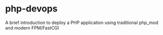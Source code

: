 # php-devops
A brief introduction to deploy a PHP application using traditional php_mod and modern FPM/FastCGI
